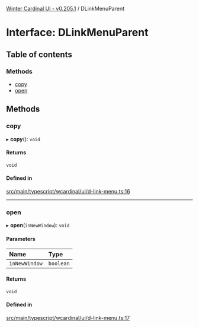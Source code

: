 [Winter Cardinal UI - v0.205.1](../index.md) / DLinkMenuParent

# Interface: DLinkMenuParent

## Table of contents

### Methods

- [copy](DLinkMenuParent.md#copy)
- [open](DLinkMenuParent.md#open)

## Methods

### copy

▸ **copy**(): `void`

#### Returns

`void`

#### Defined in

[src/main/typescript/wcardinal/ui/d-link-menu.ts:16](https://github.com/winter-cardinal/winter-cardinal-ui/blob/v0.205.1/src/main/typescript/wcardinal/ui/d-link-menu.ts#L16)

___

### open

▸ **open**(`inNewWindow`): `void`

#### Parameters

| Name | Type |
| :------ | :------ |
| `inNewWindow` | `boolean` |

#### Returns

`void`

#### Defined in

[src/main/typescript/wcardinal/ui/d-link-menu.ts:17](https://github.com/winter-cardinal/winter-cardinal-ui/blob/v0.205.1/src/main/typescript/wcardinal/ui/d-link-menu.ts#L17)
